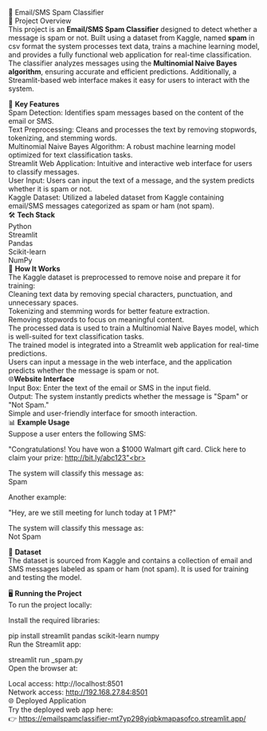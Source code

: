📧 Email/SMS Spam Classifier <br>
📜 Project Overview<br>
This project is an **Email/SMS Spam Classifier** designed to detect whether a message is spam or not. Built using a dataset from Kaggle, named **spam** in csv format the system processes text data, trains a machine learning model, and provides a fully functional web application for real-time classification. <br>
The classifier analyzes messages using the **Multinomial Naive Bayes algorithm**, ensuring accurate and efficient predictions. Additionally, a Streamlit-based web interface makes it easy for users to interact with the system.<br>

🔧 **Key Features**<br>
Spam Detection: Identifies spam messages based on the content of the email or SMS.<br>
Text Preprocessing: Cleans and processes the text by removing stopwords, tokenizing, and stemming words.<br>
Multinomial Naive Bayes Algorithm: A robust machine learning model optimized for text classification tasks.<br>
Streamlit Web Application: Intuitive and interactive web interface for users to classify messages.<br>
User Input: Users can input the text of a message, and the system predicts whether it is spam or not.<br>
Kaggle Dataset: Utilized a labeled dataset from Kaggle containing email/SMS messages categorized as spam or ham (not spam).<br>
🛠️ **Tech Stack**<br>
Python<br>
Streamlit<br>
Pandas<br>
Scikit-learn<br>
NumPy<br>
🚀 **How It Works**<br>
The Kaggle dataset is preprocessed to remove noise and prepare it for training:<br>
Cleaning text data by removing special characters, punctuation, and unnecessary spaces.<br>
Tokenizing and stemming words for better feature extraction.<br>
Removing stopwords to focus on meaningful content.<br>
The processed data is used to train a Multinomial Naive Bayes model, which is well-suited for text classification tasks.<br>
The trained model is integrated into a Streamlit web application for real-time predictions.<br>
Users can input a message in the web interface, and the application predicts whether the message is spam or not.<br>
🌐**Website Interface**<br>
Input Box: Enter the text of the email or SMS in the input field.<br>
Output: The system instantly predicts whether the message is "Spam" or "Not Spam."<br>
Simple and user-friendly interface for smooth interaction.<br>
📊 **Example Usage**<br>
Suppose a user enters the following SMS:<br>

"Congratulations! You have won a $1000 Walmart gift card. Click here to claim your prize: http://bit.ly/abc123"<br>

The system will classify this message as:<br>
Spam<br>

Another example:<br>

"Hey, are we still meeting for lunch today at 1 PM?"<br>

The system will classify this message as:<br>
Not Spam<br>

💾 **Dataset**<br>
The dataset is sourced from Kaggle and contains a collection of email and SMS messages labeled as spam or ham (not spam). It is used for training and testing the model.<br>

🖥️ **Running the Project**<br>
To run the project locally:<br>

Install the required libraries:<br>



pip install streamlit pandas scikit-learn numpy <br> 
Run the Streamlit app:<br>


streamlit run _spam.py  <br>
Open the browser at:<br>

Local access: http://localhost:8501<br>
Network access: http://192.168.27.84:8501<br>
🌐 Deployed Application<br>
Try the deployed web app here:<br>
👉 https://emailspamclassifier-mt7yp298yiqbkmapasofco.streamlit.app/ 
 
